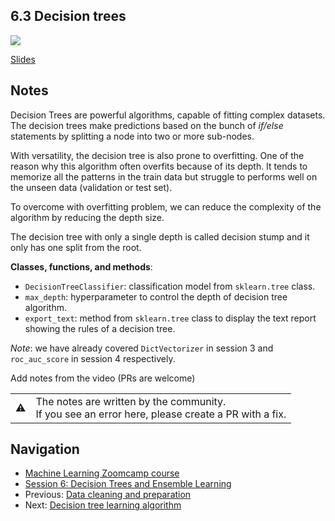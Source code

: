 ## 6.3 Decision trees

<a href="https://www.youtube.com/watch?v=YGiQvFbSIg8&list=PL3MmuxUbc_hIhxl5Ji8t4O6lPAOpHaCLR"><img src="images/thumbnail-6-03.jpg"></a>

[Slides](https://www.slideshare.net/AlexeyGrigorev/ml-zoomcamp-6-decision-trees-and-ensemble-learning)


## Notes

Decision Trees are powerful algorithms, capable of fitting complex datasets. The decision trees make predictions based on the bunch of *if/else* statements by splitting a node into two or more sub-nodes.

With versatility, the decision tree is also prone to overfitting. One of the reason why this algorithm often overfits because of its depth. It tends to memorize all the patterns in the train data but struggle to performs well on the unseen data (validation or test set).

To overcome with overfitting problem, we can reduce the complexity of the algorithm by reducing the depth size.

The decision tree with only a single depth is called decision stump and it only has one split from the root.

**Classes, functions, and methods**:

- `DecisionTreeClassifier`: classification model from `sklearn.tree` class.
- `max_depth`: hyperparameter to control the depth of decision tree algorithm.
- `export_text`: method from `sklearn.tree` class to display the text report showing the rules of a decision tree.

*Note*: we have already covered `DictVectorizer` in session 3 and `roc_auc_score` in session 4 respectively.

Add notes from the video (PRs are welcome)


<table>
   <tr>
      <td>⚠️</td>
      <td>
         The notes are written by the community. <br>
         If you see an error here, please create a PR with a fix.
      </td>
   </tr>
</table>


## Navigation

* [Machine Learning Zoomcamp course](../)
* [Session 6: Decision Trees and Ensemble Learning](./)
* Previous: [Data cleaning and preparation](02-data-prep.md)
* Next: [Decision tree learning algorithm](04-decision-tree-learning.md)